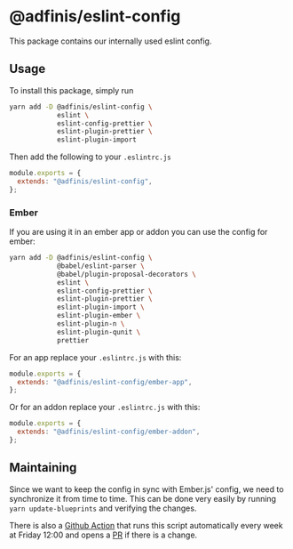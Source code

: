 # @adfinis/eslint-config

This package contains our internally used eslint config.

## Usage

To install this package, simply run

```bash
yarn add -D @adfinis/eslint-config \
            eslint \
            eslint-config-prettier \
            eslint-plugin-prettier \
            eslint-plugin-import
```

Then add the following to your `.eslintrc.js`

```js
module.exports = {
  extends: "@adfinis/eslint-config",
};
```

### Ember

If you are using it in an ember app or addon you can use the config for
ember:

```bash
yarn add -D @adfinis/eslint-config \
            @babel/eslint-parser \
            @babel/plugin-proposal-decorators \
            eslint \
            eslint-config-prettier \
            eslint-plugin-prettier \
            eslint-plugin-import \
            eslint-plugin-ember \
            eslint-plugin-n \
            eslint-plugin-qunit \
            prettier
```

For an app replace your `.eslintrc.js` with this:

```js
module.exports = {
  extends: "@adfinis/eslint-config/ember-app",
};
```

Or for an addon replace your `.eslintrc.js` with this:

```js
module.exports = {
  extends: "@adfinis/eslint-config/ember-addon",
};
```

## Maintaining

Since we want to keep the config in sync with Ember.js' config, we need to
synchronize it from time to time. This can be done very easily by running
`yarn update-blueprints` and verifying the changes.

There is also a [Github Action](https://github.com/adfinis/eslint-config/actions/workflows/update-blueprints.yml)
that runs this script automatically every week at Friday 12:00 and opens a
[PR](https://github.com/adfinis/eslint-config/pulls?q=is%3Aopen+is%3Apr+label%3Aupdate-blueprints)
if there is a change.
